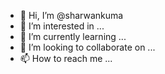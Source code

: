 - 👋 Hi, I’m @sharwankuma
- 👀 I’m interested in ...
- 🌱 I’m currently learning ...
- 💞️ I’m looking to collaborate on ...
- 📫 How to reach me ...

<!---
sharwankuma/sharwankuma is a ✨ special ✨ repository because its `README.md` (this file) appears on your GitHub profile.
You can click the Preview link to take a look at your changes.
--->
